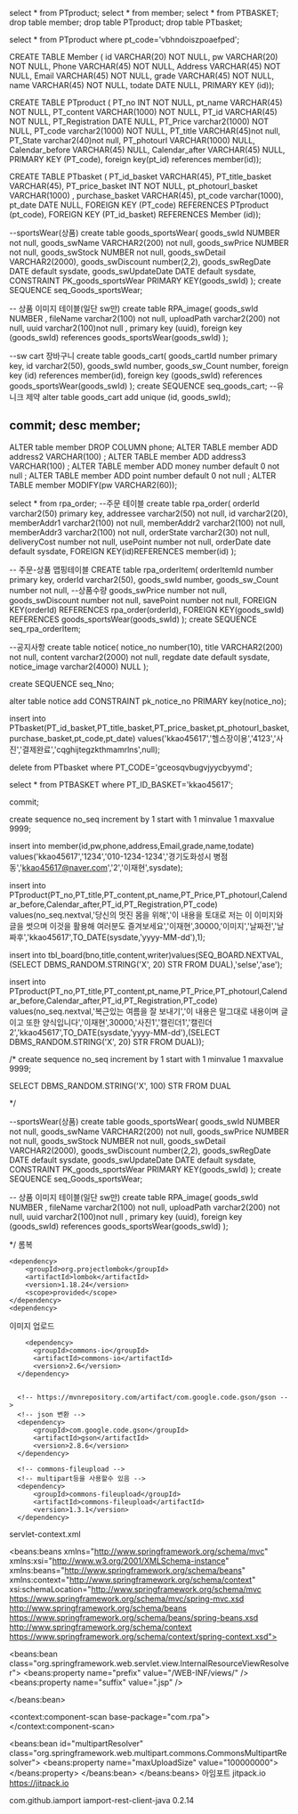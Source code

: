 select * from PTproduct;
select * from member;
select * from PTBASKET;
drop table member;
drop table PTproduct;
drop table PTbasket;

select * from PTproduct where pt_code='vbhndoiszpoaefped';


CREATE TABLE Member (
  id VARCHAR(20) NOT NULL,
  pw VARCHAR(20) NOT NULL,
  Phone VARCHAR(45) NOT NULL,
  Address VARCHAR(45) NOT NULL,
  Email VARCHAR(45) NOT NULL,
  grade VARCHAR(45) NOT NULL,
  name VARCHAR(45) NOT NULL,
  todate DATE NULL,
  PRIMARY KEY (id));



CREATE TABLE PTproduct (
  PT_no INT NOT NULL,
  pt_name VARCHAR(45) NOT NULL,
  PT_content VARCHAR(1000) NOT NULL,
  PT_id VARCHAR(45) NOT NULL,
  PT_Registration DATE NULL,
  PT_Price varchar2(1000) NOT NULL,
  PT_code varchar2(1000)  NOT NULL,
  PT_title VARCHAR(45)not null,
  PT_State varchar2(40)not null,
  PT_photourl VARCHAR(1000) NULL,
  Calendar_before VARCHAR(45) NULL,
  Calendar_after VARCHAR(45) NULL,
  PRIMARY KEY (PT_code),
  foreign key(pt_id)
  references member(id));




CREATE TABLE PTbasket (
  PT_id_basket VARCHAR(45),
  PT_title_basket VARCHAR(45),
  PT_price_basket INT NOT NULL,
  pt_photourl_basket VARCHAR(1000) ,
  purchase_basket VARCHAR(45),
  pt_code varchar(1000),
  pt_date DATE NULL,
FOREIGN KEY (PT_code)
REFERENCES PTproduct (pt_code),
FOREIGN KEY (PT_id_basket)
REFERENCES Member (id));



--sportsWear(상품)
create table goods_sportsWear(
    goods_swId NUMBER not null,
    goods_swName VARCHAR2(200) not null,
    goods_swPrice NUMBER not null,
    goods_swStock NUMBER not null,
    goods_swDetail VARCHAR2(2000),
    goods_swDiscount number(2,2),
    goods_swRegDate DATE default sysdate,
    goods_swUpdateDate DATE default sysdate,
    CONSTRAINT PK_goods_sportsWear PRIMARY KEY(goods_swId)
   );
create SEQUENCE seq_Goods_sportsWear;

-- 상품 이미지 테이블(일단 sw만)
create table RPA_image(
    goods_swId NUMBER ,
    fileName varchar2(100) not null,
    uploadPath varchar2(200) not null,
    uuid varchar2(100)not null ,
    primary key (uuid),
    foreign key (goods_swId) references goods_sportsWear(goods_swId)
);

--sw cart 장바구니
create table goods_cart(
    goods_cartId number primary key,
    id varchar2(50),
    goods_swId number,
    goods_sw_Count number,
    foreign key (id) references member(id),
    foreign key (goods_swId) references goods_sportsWear(goods_swId)
);
create SEQUENCE seq_goods_cart;
--유니크 제약
alter table goods_cart add unique (id, goods_swId);

commit;
desc member;
--
ALTER table member DROP COLUMN phone;
ALTER TABLE member ADD address2 VARCHAR(100) ;
ALTER TABLE member ADD address3 VARCHAR(100) ;
ALTER TABLE member ADD money number default 0 not null ;
ALTER TABLE member ADD point number default 0 not null ;
ALTER TABLE member MODIFY(pw VARCHAR2(60));

select *  from rpa_order;
--주문 테이블
create table rpa_order(
    orderId varchar2(50) primary key,
    addressee varchar2(50) not null,
    id varchar2(20),
    memberAddr1 varchar2(100) not null,
    memberAddr2 varchar2(100) not null,
    memberAddr3 varchar2(100) not null,
    orderState varchar2(30) not null,
    deliveryCost number not null,
    usePoint number not null,
    orderDate date default sysdate,
    FOREIGN KEY(id)REFERENCES member(id)
);

-- 주문-상품 맵핑테이블
CREATE table rpa_orderItem(
    orderItemId number primary key,
    orderId varchar2(50),
    goods_swId number,
    goods_sw_Count number not null, --상품수량
    goods_swPrice number not null,
    goods_swDiscount number not null,
    savePoint number not null,
    FOREIGN KEY(orderId) REFERENCES rpa_order(orderId),
    FOREIGN KEY(goods_swId) REFERENCES goods_sportsWear(goods_swId)
);
create SEQUENCE seq_rpa_orderItem;


--공지사항
create table notice(
    notice_no number(10),
    title VARCHAR2(200) not null,
    content varchar2(2000) not null,
    regdate date default sysdate,
    notice_image varchar2(4000) NULL
);


create SEQUENCE seq_Nno;


alter table notice add CONSTRAINT pk_notice_no PRIMARY key(notice_no);








insert into PTbasket(PT_id_basket,PT_title_basket,PT_price_basket,pt_photourl_basket,purchase_basket,pt_code,pt_date)
values('kkao45617','헬스장이용','4123','사진','결제완료','cqghijtegzkthmamrlns',null);

delete from PTbasket where PT_CODE='gceosqvbugvjyycbyymd';

select * from PTBASKET where PT_ID_BASKET='kkao45617';

commit;
    
create sequence no_seq increment by 1 start with 1 minvalue 1 maxvalue 9999;

insert into member(id,pw,phone,address,Email,grade,name,todate)
values('kkao45617','1234','010-1234-1234','경기도화성시 병점동','kkao45617@naver.com','2','이재현',sysdate);

insert into PTproduct(PT_no,PT_title,PT_content,pt_name,PT_Price,PT_photourl,Calendar_before,Calendar_after,PT_id,PT_Registration,PT_code) 
values(no_seq.nextval,'당신의 멋진 몸을 위해','이 내용을 토대로 저는 이 이미지와 글을 썻으며 이것을 활용해 여러분도 즐겨보세요','이재현',30000,'이미지','날짜전','날짜후','kkao45617',TO_DATE(sysdate,'yyyy-MM-dd'),1);


insert into tbl_board(bno,title,content,writer)values(SEQ_BOARD.NEXTVAL, (SELECT DBMS_RANDOM.STRING('X', 20) STR FROM DUAL),'selse','ase');

insert into PTproduct(PT_no,PT_title,PT_content,pt_name,PT_Price,PT_photourl,Calendar_before,Calendar_after,PT_id,PT_Registration,PT_code)
values(no_seq.nextval,'복근있는 여름을 잘 보내기','이 내용은 말그대로 내용이며 글이고 또한 양식입니다','이재현',30000,'사진1','캘린더1','캘린더2','kkao45617',TO_DATE(sysdate,'yyyy-MM-dd'),(SELECT DBMS_RANDOM.STRING('X', 20) STR FROM DUAL));




/*
create sequence no_seq increment by 1 start with 1 minvalue 1 maxvalue 9999;







SELECT DBMS_RANDOM.STRING('X', 100) STR FROM DUAL



*/


--sportsWear(상품)
create table goods_sportsWear(
    goods_swId NUMBER not null,
    goods_swName VARCHAR2(200) not null,
    goods_swPrice NUMBER not null,
    goods_swStock NUMBER not null,
    goods_swDetail VARCHAR2(2000),
    goods_swDiscount number(2,2),
    goods_swRegDate DATE default sysdate,
    goods_swUpdateDate DATE default sysdate,
    CONSTRAINT PK_goods_sportsWear PRIMARY KEY(goods_swId)
   );
create SEQUENCE seq_Goods_sportsWear;

-- 상품 이미지 테이블(일단 sw만)
create table RPA_image(
    goods_swId NUMBER ,
    fileName varchar2(100) not null,
    uploadPath varchar2(200) not null,
    uuid varchar2(100)not null ,
    primary key (uuid),
    foreign key (goods_swId) references goods_sportsWear(goods_swId)
);

*/ 롬복

	<dependency>
	    <groupId>org.projectlombok</groupId>
	    <artifactId>lombok</artifactId>
	    <version>1.18.24</version>
	    <scope>provided</scope>
	</dependency>
	<dependency>
	
	
이미지 업로드

		<dependency>
          <groupId>commons-io</groupId>
          <artifactId>commons-io</artifactId>
          <version>2.6</version>
      </dependency>
	
	
      <!-- https://mvnrepository.com/artifact/com.google.code.gson/gson -->
      <!-- json 변환 -->
      <dependency>
          <groupId>com.google.code.gson</groupId>
          <artifactId>gson</artifactId>
          <version>2.8.6</version>
      </dependency>

      <!-- commons-fileupload -->
      <!-- multipart등을 사용할수 있음 -->
      <dependency>
          <groupId>commons-fileupload</groupId>
          <artifactId>commons-fileupload</artifactId>
          <version>1.3.1</version>
      </dependency>
servlet-context.xml

<beans:beans xmlns="http://www.springframework.org/schema/mvc" xmlns:xsi="http://www.w3.org/2001/XMLSchema-instance" xmlns:beans="http://www.springframework.org/schema/beans" xmlns:context="http://www.springframework.org/schema/context" xsi:schemaLocation="http://www.springframework.org/schema/mvc https://www.springframework.org/schema/mvc/spring-mvc.xsd http://www.springframework.org/schema/beans https://www.springframework.org/schema/beans/spring-beans.xsd http://www.springframework.org/schema/context https://www.springframework.org/schema/context/spring-context.xsd">

<!-- DispatcherServlet Context: defines this servlet's request-processing infrastructure -->

<!-- Enables the Spring MVC @Controller programming model -->
<annotation-driven />

<!-- Handles HTTP GET requests for /resources/** by efficiently serving up static resources in the ${webappRoot}/resources directory -->
<resources mapping="/resources/**" location="/resources/" />

<!-- Resolves views selected for rendering by @Controllers to .jsp resources in the /WEB-INF/views directory -->
<beans:bean class="org.springframework.web.servlet.view.InternalResourceViewResolver">
	<beans:property name="prefix" value="/WEB-INF/views/" />
	<beans:property name="suffix" value=".jsp" />
	
</beans:bean>

<context:component-scan base-package="com.rpa"></context:component-scan>
<!--  <context:component-scan base-package="com.rap.pt.controller"/>-->

<beans:bean id="multipartResolver" class="org.springframework.web.multipart.commons.CommonsMultipartResolver">
	<beans:property name="maxUploadSize" value="100000000"></beans:property>
</beans:bean>
</beans:beans>
아임포트 jitpack.io https://jitpack.io

com.github.iamport iamport-rest-client-java 0.2.14
